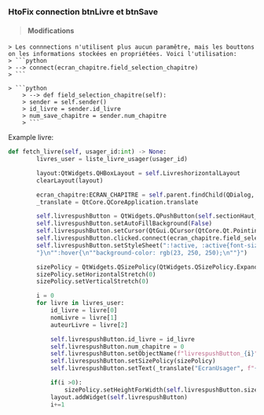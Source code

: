 ### HtoFix connection btnLivre et btnSave

> #### Modifications
    > Les connnections n'utilisent plus aucun paramêtre, mais les bouttons on les informations stockées en propriétées. Voici l'utilisation:
    > ```python
    > --> connect(ecran_chapitre.field_selection_chapitre)
    > ```
> 
    > ```python    
        > --> def field_selection_chapitre(self): 
        > sender = self.sender()
        > id_livre = sender.id_livre
        > num_save_chapitre = sender.num_chapitre
        > ```

Example livre:

```python
def fetch_livre(self, usager_id:int) -> None:
        livres_user = liste_livre_usager(usager_id)

        layout:QtWidgets.QHBoxLayout = self.LivreshorizontalLayout
        clearLayout(layout)

        ecran_chapitre:ECRAN_CHAPITRE = self.parent.findChild(QDialog, 'EcranChapitres')
        _translate = QtCore.QCoreApplication.translate

        self.livrespushButton = QtWidgets.QPushButton(self.sectionHaut_groupBox)
        self.livrespushButton.setAutoFillBackground(False)
        self.livrespushButton.setCursor(QtGui.QCursor(QtCore.Qt.PointingHandCursor))
        self.livrespushButton.clicked.connect(ecran_chapitre.field_selection_chapitre)
        self.livrespushButton.setStyleSheet(":!active, :active{font-size:32px;border-radius:20px;\n""background-color: rgb(170, 255, 255);\n"
        "}\n"":hover{\n""background-color: rgb(23, 250, 250);\n""}")

        sizePolicy = QtWidgets.QSizePolicy(QtWidgets.QSizePolicy.Expanding, QtWidgets.QSizePolicy.Expanding)
        sizePolicy.setHorizontalStretch(0)
        sizePolicy.setVerticalStretch(0)

        i = 0
        for livre in livres_user:
            id_livre = livre[0]
            nomLivre = livre[1]
            auteurLivre = livre[2]

            self.livrespushButton.id_livre = id_livre
            self.livrespushButton.num_chapitre = 0
            self.livrespushButton.setObjectName(f"livrespushButton_{i}")
            self.livrespushButton.setSizePolicy(sizePolicy)
            self.livrespushButton.setText(_translate("EcranUsager", f"{nomLivre} \n {auteurLivre}"))

            if(i >0):
                sizePolicy.setHeightForWidth(self.livrespushButton.sizePolicy().hasHeightForWidth())
            layout.addWidget(self.livrespushButton)
            i+=1
```


